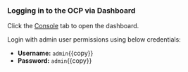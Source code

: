 ### Logging in to the OCP via Dashboard

Click the [Console](https://console-openshift-console-[[HOST_SUBDOMAIN]]-443-[[KATACODA_HOST]].environments.katacoda.com) tab to open the dashboard. 

Login with admin user permissions using below credentials:

* **Username:** ``admin``{{copy}}
* **Password:** ``admin``{{copy}}

